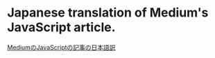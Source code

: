 # Japanese translation of Medium's JavaScript article.

[MediumのJavaScriptの記事の日本語訳](https://evofan.github.io/medium_javascript_article_JPtranslation/)  

